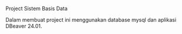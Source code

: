 Project Sistem Basis Data

Dalam membuat project ini menggunakan database mysql dan aplikasi DBeaver 24.01. 